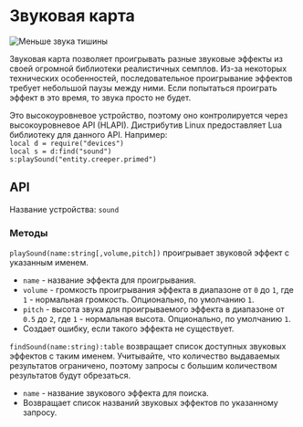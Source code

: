 # Звуковая карта
![Меньше звука тишины](item:oc2:sound_card)

Звуковая карта позволяет проигрывать разные звуковые эффекты из своей огромной библиотеки реалистичных семплов. Из-за некоторых технических особенностей, последовательное проигрывание эффектов требует небольшой паузы между ними. Если попытаться проиграть эффект в это время, то звука просто не будет.

Это высокоуровневое устройство, поэтому оно контролируется через высокоуровневое API (HLAPI). Дистрибутив Linux предоставляет Lua библиотеку для данного API. Например:  
`local d = require("devices")`  
`local s = d:find("sound")`  
`s:playSound("entity.creeper.primed")`

## API
Название устройства: `sound`

### Методы
`playSound(name:string[,volume,pitch])` проигрывает звуковой эффект с указанным именем.
- `name` - название эффекта для проигрывания.
- `volume` - громкость проигрывания эффекта в диапазоне от `0` до `1`, где `1` - нормальная громкость. Опционально, по умолчанию `1`.
- `pitch` - высота звука для проигрываемого эффекта в диапазоне от `0.5` до `2`, где `1` - нормальная высота. Опционально, по умолчанию `1`.
- Создает ошибку, если такого эффекта не существует.

`findSound(name:string):table` возвращает список доступных звуковых эффектов с таким именем. Учитывайте, что количество выдаваемых результатов ограничено, поэтому запросы с большим количеством результатов будут обрезаться.
- `name` - название звукового эффекта для поиска.
- Возвращает список названий звуковых эффектов по указанному запросу.